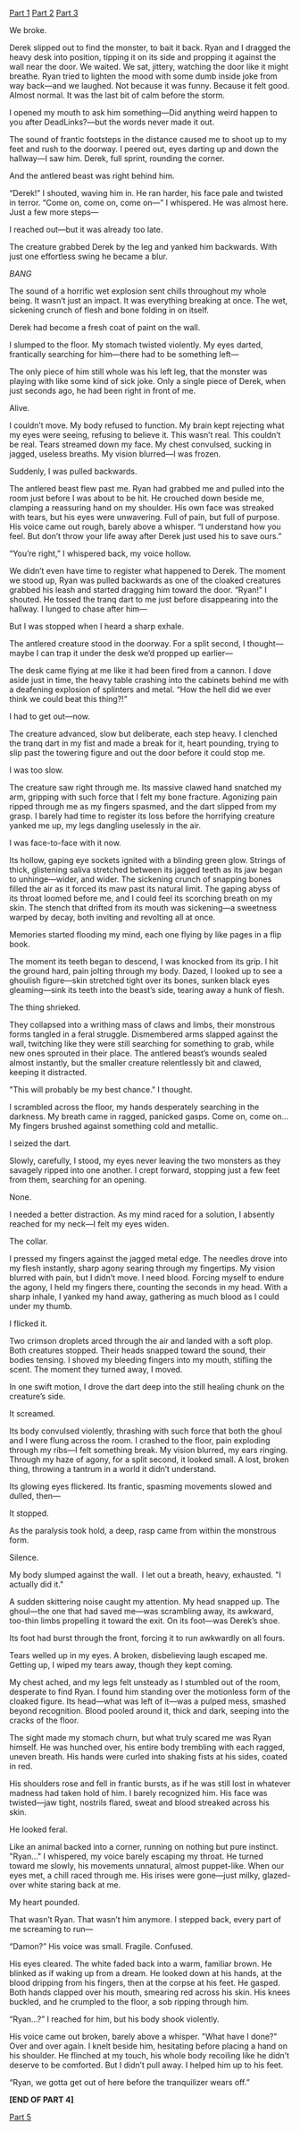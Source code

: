 [Part 1](https://www.reddit.com/r/nosleep/comments/1kat35c/does_anyone_remember_wwwdeadlinkscom_part_1/?utm_source=share&utm_medium=web3x&utm_name=web3xcss&utm_term=1&utm_content=share_button) [Part 2](https://www.reddit.com/r/nosleep/comments/1kbm5ls/does_anyone_remember_wwwdeadlinkscom_part_2/) [Part 3](https://www.reddit.com/r/nosleep/comments/1kcega7/does_anyone_remember_wwwdeadlinkscom_part_3/)

We broke. 

Derek slipped out to find the monster, to bait it back. Ryan and I dragged the heavy desk into position, tipping it on its side and propping it against the wall near the door. We waited. We sat, jittery, watching the door like it might breathe. Ryan tried to lighten the mood with some dumb inside joke from way back—and we laughed. Not because it was funny. Because it felt good. Almost normal. It was the last bit of calm before the storm.

I opened my mouth to ask him something—Did anything weird happen to you after DeadLinks?—but the words never made it out.

The sound of frantic footsteps in the distance caused me to shoot up to my feet and rush to the doorway. I peered out, eyes darting up and down the hallway—I saw him. Derek, full sprint, rounding the corner.

And the antlered beast was right behind him.

“Derek!” I shouted, waving him in. He ran harder, his face pale and twisted in terror. “Come on, come on, come on—” I whispered. He was almost here. Just a few more steps—

I reached out—but it was already too late.

The creature grabbed Derek by the leg and yanked him backwards. With just one effortless swing he became a blur.

*BANG*

The sound of a horrific wet explosion sent chills throughout my whole being. It wasn’t just an impact. It was everything breaking at once. The wet, sickening crunch of flesh and bone folding in on itself. 

Derek had become a fresh coat of paint on the wall.

I slumped to the floor. My stomach twisted violently. My eyes darted, frantically searching for him—there had to be something left—

The only piece of him still whole was his left leg, that the monster was playing with like some kind of sick joke. Only a single piece of Derek, when just seconds ago, he had been right in front of me. 

Alive. 

I couldn’t move. My body refused to function. My brain kept rejecting what my eyes were seeing, refusing to believe it. This wasn’t real. This couldn’t be real. Tears streamed down my face. My chest convulsed, sucking in jagged, useless breaths. My vision blurred—I was frozen. 

Suddenly, I was pulled backwards. 

The antlered beast flew past me. Ryan had grabbed me and pulled into the room just before I was about to be hit. He crouched down beside me, clamping a reassuring hand on my shoulder. His own face was streaked with tears, but his eyes were unwavering. Full of pain, but full of purpose. His voice came out rough, barely above a whisper. “I understand how you feel. But don’t throw your life away after Derek just used his to save ours.”

“You’re right,” I whispered back, my voice hollow.

We didn’t even have time to register what happened to Derek. The moment we stood up, Ryan was pulled backwards as one of the cloaked creatures grabbed his leash and started dragging him toward the door. “Ryan!” I shouted. He tossed the tranq dart to me just before disappearing into the hallway. I lunged to chase after him—

But I was stopped when I heard a sharp exhale.

The antlered creature stood in the doorway. For a split second, I thought—maybe I can trap it under the desk we’d propped up earlier—

The desk came flying at me like it had been fired from a cannon. I dove aside just in time, the heavy table crashing into the cabinets behind me with a deafening explosion of splinters and metal. “How the hell did we ever think we could beat this thing?!”

I had to get out—now.

The creature advanced, slow but deliberate, each step heavy. I clenched the tranq dart in my fist and made a break for it, heart pounding, trying to slip past the towering figure and out the door before it could stop me.

I was too slow.

The creature saw right through me. Its massive clawed hand snatched my arm, gripping with such force that I felt my bone fracture. Agonizing pain ripped through me as my fingers spasmed, and the dart slipped from my grasp. I barely had time to register its loss before the horrifying creature yanked me up, my legs dangling uselessly in the air.

I was face-to-face with it now.

Its hollow, gaping eye sockets ignited with a blinding green glow. Strings of thick, glistening saliva stretched between its jagged teeth as its jaw began to unhinge—wider, and wider. The sickening crunch of snapping bones filled the air as it forced its maw past its natural limit. The gaping abyss of its throat loomed before me, and I could feel its scorching breath on my skin. The stench that drifted from its mouth was sickening—a sweetness warped by decay, both inviting and revolting all at once.

Memories started flooding my mind, each one flying by like pages in a flip book. 

The moment its teeth began to descend, I was knocked from its grip. I hit the ground hard, pain jolting through my body. Dazed, I looked up to see a ghoulish figure—skin stretched tight over its bones, sunken black eyes gleaming—sink its teeth into the beast’s side, tearing away a hunk of flesh.

The thing shrieked.

They collapsed into a writhing mass of claws and limbs, their monstrous forms tangled in a feral struggle. Dismembered arms slapped against the wall, twitching like they were still searching for something to grab, while new ones sprouted in their place. The antlered beast’s wounds sealed almost instantly, but the smaller creature relentlessly bit and clawed, keeping it distracted.

"This will probably be my best chance." I thought.

I scrambled across the floor, my hands desperately searching in the darkness. My breath came in ragged, panicked gasps. Come on, come on… My fingers brushed against something cold and metallic.

I seized the dart.

Slowly, carefully, I stood, my eyes never leaving the two monsters as they savagely ripped into one another. I crept forward, stopping just a few feet from them, searching for an opening. 

None. 

I needed a better distraction. As my mind raced for a solution, I absently reached for my neck—I felt my eyes widen.

The collar.

I pressed my fingers against the jagged metal edge. The needles drove into my flesh instantly, sharp agony searing through my fingertips. My vision blurred with pain, but I didn’t move. I need blood. Forcing myself to endure the agony, I held my fingers there, counting the seconds in my head. With a sharp inhale, I yanked my hand away, gathering as much blood as I could under my thumb.

I flicked it.

Two crimson droplets arced through the air and landed with a soft plop. Both creatures stopped. Their heads snapped toward the sound, their bodies tensing. I shoved my bleeding fingers into my mouth, stifling the scent. The moment they turned away, I moved.

In one swift motion, I drove the dart deep into the still healing chunk on the creature’s side.

It screamed.

Its body convulsed violently, thrashing with such force that both the ghoul and I were flung across the room. I crashed to the floor, pain exploding through my ribs—I felt something break. My vision blurred, my ears ringing. Through my haze of agony, for a split second, it looked small. A lost, broken thing, throwing a tantrum in a world it didn’t understand.

Its glowing eyes flickered. Its frantic, spasming movements slowed and dulled, then—

It stopped.

As the paralysis took hold, a deep, rasp came from within the monstrous form.

Silence.

My body slumped against the wall.  I let out a breath, heavy, exhausted. "I actually did it."

A sudden skittering noise caught my attention. My head snapped up. The ghoul—the one that had saved me—was scrambling away, its awkward, too-thin limbs propelling it toward the exit. On its foot—was Derek’s shoe.

Its foot had burst through the front, forcing it to run awkwardly on all fours.

Tears welled up in my eyes. A broken, disbelieving laugh escaped me. Getting up, I wiped my tears away, though they kept coming. 

My chest ached, and my legs felt unsteady as I stumbled out of the room, desperate to find Ryan. I found him standing over the motionless form of the cloaked figure. Its head—what was left of it—was a pulped mess, smashed beyond recognition. Blood pooled around it, thick and dark, seeping into the cracks of the floor. 

The sight made my stomach churn, but what truly scared me was Ryan himself. He was hunched over, his entire body trembling with each ragged, uneven breath. His hands were curled into shaking fists at his sides, coated in red. 

His shoulders rose and fell in frantic bursts, as if he was still lost in whatever madness had taken hold of him. I barely recognized him. His face was twisted—jaw tight, nostrils flared, sweat and blood streaked across his skin. 

He looked feral. 

Like an animal backed into a corner, running on nothing but pure instinct. "Ryan…" I whispered, my voice barely escaping my throat. He turned toward me slowly, his movements unnatural, almost puppet-like. When our eyes met, a chill raced through me. His irises were gone—just milky, glazed-over white staring back at me. 

My heart pounded. 

That wasn’t Ryan. That wasn’t him anymore. I stepped back, every part of me screaming to run—

“Damon?” His voice was small. Fragile. Confused.

His eyes cleared. The white faded back into a warm, familiar brown. He blinked as if waking up from a dream. He looked down at his hands, at the blood dripping from his fingers, then at the corpse at his feet. He gasped. Both hands clapped over his mouth, smearing red across his skin. His knees buckled, and he crumpled to the floor, a sob ripping through him.

“Ryan…?” I reached for him, but his body shook violently.

His voice came out broken, barely above a whisper. "What have I done?" Over and over again. I knelt beside him, hesitating before placing a hand on his shoulder. He flinched at my touch, his whole body recoiling like he didn’t deserve to be comforted. But I didn’t pull away. I helped him up to his feet. 

“Ryan, we gotta get out of here before the tranquilizer wears off.” 

**\[END OF PART 4\]**

[Part 5](https://www.reddit.com/r/nosleep/s/N9Eohq6IEs)